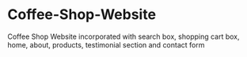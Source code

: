 # Coffee-Shop-Website
Coffee Shop Website incorporated with search box, shopping cart box, home, about, products, testimonial section and contact form
